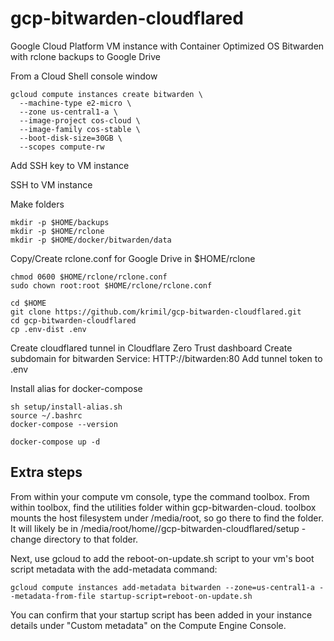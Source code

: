 # gcp-bitwarden-cloudflared

Google Cloud Platform VM instance with Container Optimized OS
Bitwarden with rclone backups to Google Drive

From a Cloud Shell console window
```shell
gcloud compute instances create bitwarden \
  --machine-type e2-micro \
  --zone us-central1-a \
  --image-project cos-cloud \
  --image-family cos-stable \
  --boot-disk-size=30GB \
  --scopes compute-rw
```

Add SSH key to VM instance

SSH to VM instance

Make folders
```shell
mkdir -p $HOME/backups
mkdir -p $HOME/rclone
mkdir -p $HOME/docker/bitwarden/data
```

Copy/Create rclone.conf for Google Drive in $HOME/rclone
```shell
chmod 0600 $HOME/rclone/rclone.conf
sudo chown root:root $HOME/rclone/rclone.conf
```

```shell
cd $HOME
git clone https://github.com/krimil/gcp-bitwarden-cloudflared.git
cd gcp-bitwarden-cloudflared
cp .env-dist .env
```

Create cloudflared tunnel in Cloudflare Zero Trust dashboard
Create subdomain for bitwarden
Service: HTTP://bitwarden:80
Add tunnel token to .env

Install alias for docker-compose
```shell
sh setup/install-alias.sh
source ~/.bashrc
docker-compose --version
```

```shell
docker-compose up -d
```

## Extra steps
From within your compute vm console, type the command toolbox. From within toolbox, find the utilities folder within gcp-bitwarden-cloud. toolbox mounts the host filesystem under /media/root, so go there to find the folder. It will likely be in /media/root/home/<google account name>/gcp-bitwarden-cloudflared/setup - change directory to that folder.

Next, use gcloud to add the reboot-on-update.sh script to your vm's boot script metadata with the add-metadata command:
```shell
gcloud compute instances add-metadata bitwarden --zone=us-central1-a --metadata-from-file startup-script=reboot-on-update.sh
```
You can confirm that your startup script has been added in your instance details under "Custom metadata" on the Compute Engine Console.
